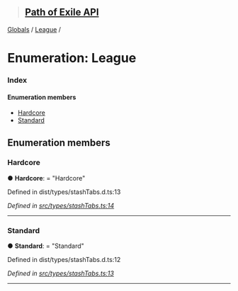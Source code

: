 > ## [Path of Exile API](../README.md)

[Globals](../globals.md) / [League](league.md) /

# Enumeration: League

### Index

#### Enumeration members

* [Hardcore](league.md#hardcore)
* [Standard](league.md#standard)

## Enumeration members

###  Hardcore

● **Hardcore**: = "Hardcore"

Defined in dist/types/stashTabs.d.ts:13

*Defined in [src/types/stashTabs.ts:14](https://github.com/stephenpoole/poe-api/blob/95fe262/src/types/stashTabs.ts#L14)*

___

###  Standard

● **Standard**: = "Standard"

Defined in dist/types/stashTabs.d.ts:12

*Defined in [src/types/stashTabs.ts:13](https://github.com/stephenpoole/poe-api/blob/95fe262/src/types/stashTabs.ts#L13)*

___